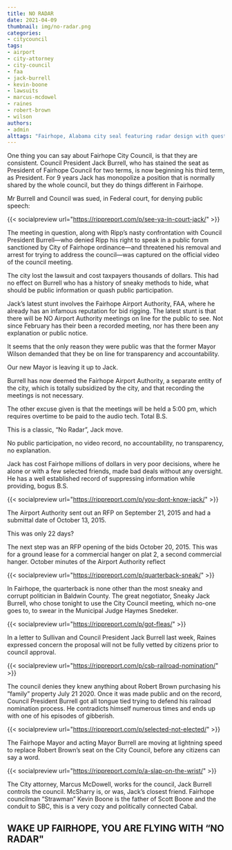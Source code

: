 ```yaml
---
title: NO RADAR
date: 2021-04-09
thumbnail: img/no-radar.png
categories:
- citycouncil
tags:
- airport
- city-attorney
- city-council
- faa
- jack-burrell
- kevin-boone
- lawsuits
- marcus-mcdowel
- raines
- robert-brown
- wilson
authors:
- admin
alttags: "Fairhope, Alabama city seal featuring radar design with question marks, referencing legal challenges over public speech ac..."
---
```

One thing you can say about Fairhope City Council, is that they are consistent. Council President Jack Burrell, who has stained the seat as President of Fairhope Council for two terms, is now beginning his third term, as President. For 9 years Jack has monopolize a position that is normally shared by the whole council, but they do things different in Fairhope.

Mr Burrell and Council was sued, in Federal court, for denying public speech:

{{< socialpreview url="https://rippreport.com/p/see-ya-in-court-jack/" >}}

The meeting in question, along with Ripp’s nasty confrontation with Council President Burrell—who denied Ripp his right to speak in a public forum sanctioned by City of Fairhope ordinance—and threatened his removal and arrest for trying to address the council—was captured on the official video of the council meeting.

The city lost the lawsuit and cost taxpayers thousands of dollars. This had no effect on Burrell who has a history of sneaky methods to hide, what should be public information or quash public participation.

Jack’s latest stunt involves the Fairhope Airport Authority, FAA, where he already has an infamous reputation for bid rigging. The latest stunt is that there will be NO Airport Authority meetings on line for the public to see. Not since February has their been a recorded meeting, nor has there been any explanation or public notice.

It seems that the only reason they were public was that the former Mayor Wilson demanded that they be on line for transparency and accountability.

Our new Mayor is leaving it up to Jack.

Burrell has now deemed the Fairhope Airport Authority, a separate entity of the city, which is totally subsidized by the city, and that recording the meetings is not necessary.

The other excuse given is that the meetings will be held a 5:00 pm, which requires overtime to be paid to the audio tech. Total B.S.

This is a classic, “No Radar”, Jack move.

No public participation, no video record, no accountability, no transparency, no explanation.

Jack has cost Fairhope millions of dollars in very poor decisions, where he alone or with a few selected friends, made bad deals without any oversight. He has a well established record of suppressing information while providing, bogus B.S.

{{< socialpreview url="https://rippreport.com/p/you-dont-know-jack/" >}}

The Airport Authority sent out an RFP on September 21, 2015 and had a submittal date of October 13, 2015.

This was only 22 days?

The next step was an RFP opening of the bids October 20, 2015. This was for a ground lease for a commercial hanger on plat 2, a second commercial hanger. October minutes of the Airport Authority reflect

{{< socialpreview url="https://rippreport.com/p/quarterback-sneak/" >}}

In Fairhope, the quarterback is none other than the most sneaky and corrupt politician in Baldwin County. The great negotiator, Sneaky Jack Burrell, who chose tonight to use the City Council meeting, which no-one goes to, to swear in the Municipal Judge Haymes Snedeker.

{{< socialpreview url="https://rippreport.com/p/got-fleas/" >}}

In a letter to Sullivan and Council President Jack Burrell last week, Raines expressed concern the proposal will not be fully vetted by citizens prior to council approval.

{{< socialpreview url="https://rippreport.com/p/csb-railroad-nomination/" >}}

The council denies they knew anything about Robert Brown purchasing his ”family” property July 21 2020. Once it was made public and on the record, Council President Burrell got all tongue tied trying to defend his railroad nomination process. He contradicts himself numerous times and ends up with one of his episodes of gibberish.

{{< socialpreview url="https://rippreport.com/p/selected-not-elected/" >}}

The Fairhope Mayor and acting Mayor Burrell are moving at lightning speed to replace Robert Brown’s seat on the City Council, before any citizens can say a word.

{{< socialpreview url="https://rippreport.com/p/a-slap-on-the-wrist/" >}}

The City attorney, Marcus McDowell, works for the council, Jack Burrell controls the council. McSharry is, or was, Jack’s closest friend. Fairhope councilman “Strawman” Kevin Boone is the father of Scott Boone and the conduit to SBC, this is a very cozy and politically connected Cabal.

## WAKE UP FAIRHOPE, YOU ARE FLYING WITH “NO RADAR"
